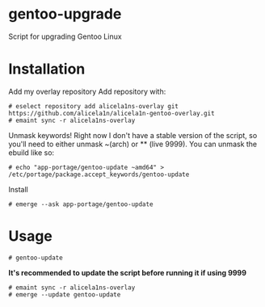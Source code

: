 # gentoo-upgrade
Script for upgrading Gentoo Linux

# Installation
Add my overlay repository
Add repository with:
```
# eselect repository add alicela1ns-overlay git https://github.com/alicela1n/alicela1n-gentoo-overlay.git
# emaint sync -r alicela1ns-overlay
```

Unmask keywords! Right now I don't have a stable version of the script, so you'll need to either unmask ~(arch) or ** (live 9999).
You can unmask the ebuild like so:
```
# echo "app-portage/gentoo-update ~amd64" > /etc/portage/package.accept_keywords/gentoo-update
```

Install
```
# emerge --ask app-portage/gentoo-update
```

# Usage
```
# gentoo-update
```

**It's recommended to update the script before running it if using 9999**
```
# emaint sync -r alicela1ns-overlay
# emerge --update gentoo-update
```
